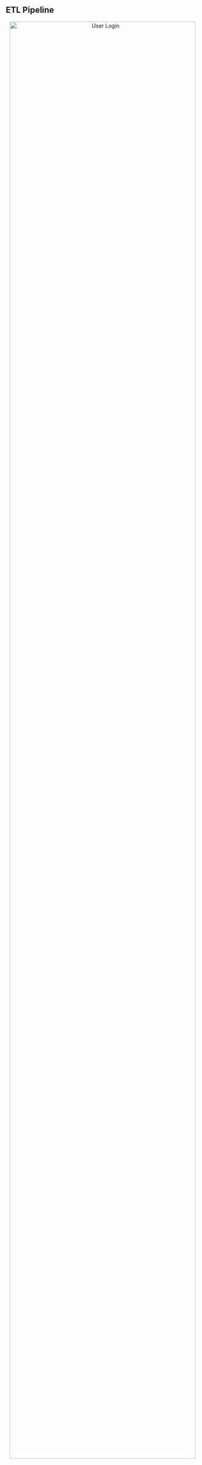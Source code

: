 ## ETL Pipeline
<div align="center">
  <img src="https://github.com/tienmanh16/project_data_warehouse/blob/main/img/pipeline.png" alt="User Login" width="98%"></img>
</div>